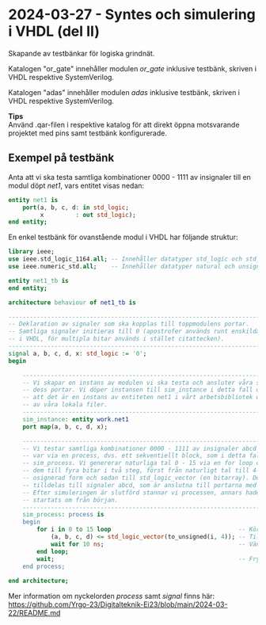 # 2024-03-27 - Syntes och simulering i VHDL (del II)

Skapande av testbänkar för logiska grindnät.

Katalogen "or_gate" innehåller modulen *or_gate* inklusive testbänk, skriven i VHDL respektive SystemVerilog.  

Katalogen "adas" innehåller modulen *adas* inklusive testbänk, skriven i VHDL respektive SystemVerilog.

**Tips**  
Använd .qar-filen i respektive katalog för att direkt öppna motsvarande projektet med pins samt testbänk konfigurerade.


## Exempel på testbänk

Anta att vi ska testa samtliga kombinationer 0000 - 1111 av insignaler till en modul döpt *net1*, vars entitet visas nedan:

```vhdl
entity net1 is
    port(a, b, c, d: in std_logic;
         x         : out std_logic);   
end entity;  
```

En enkel testbänk för ovanstående modul i VHDL har följande struktur:  

```vhdl
library ieee;
use ieee.std_logic_1164.all; -- Innehåller datatyper std_logic och std_logic_vector.
use ieee.numeric_std.all;    -- Innehåller datatyper natural och unsigned.

entity net1_tb is   
end entity;  
```

```vhdl
architecture behaviour of net1_tb is

--------------------------------------------------------------------------------
-- Deklaration av signaler som ska kopplas till toppmodulens portar.
-- Samtliga signaler initieras till 0 (apostrofer används runt enskilda bitar
-- i VHDL, för multipla bitar används i stället citattecken).
--------------------------------------------------------------------------------
signal a, b, c, d, x: std_logic := '0';
begin

    --------------------------------------------------------------------------------
    -- Vi skapar en instans av modulen vi ska testa och ansluter våra signaler till 
    -- dess portar. Vi döper instansen till sim_instance i detta fall och deklarerar 
    -- att det är en instans av entiteten net1 i vårt arbetsbibliotek work, dvs. en 
    -- av våra lokala filer.
    --------------------------------------------------------------------------------
    sim_instance: entity work.net1
    port map(a, b, c, d, x);      

    --------------------------------------------------------------------------------
    -- Vi testar samtliga kombinationer 0000 - 1111 av insignaler abcd under 10 ns 
    -- var via en process, dvs. ett sekventiellt block, som i detta fall döps till 
    -- sim_process. Vi genererar naturliga tal 0 - 15 via en for loop och omvandlar 
    -- dem till fyra bitar i två steg, först från naturligt tal till 4-bitars 
    -- osignerad form och sedan till std_logic_vector (en bitarray). Dessa bitar 
    -- tilldelas till signaler abcd, som är anslutna till portarna med samma namn.
    -- Efter simuleringen är slutförd stannar vi processen, annars hade processen 
    -- startats om från början.
    --------------------------------------------------------------------------------
    sim_process: process is
    begin
        for i in 0 to 15 loop                                    -- Kör en loop där 0 <= i <= 15.
            (a, b, c, d) <= std_logic_vector(to_unsigned(i, 4)); -- Tilldelar talet i på 4-bitars binär form.
            wait for 10 ns;                                      -- Väntar 10 ns innan nästa kombination av abcd testas.
        end loop;      
        wait;                                                    -- Fryser processen efter att alla 16 kombinationer har testats.
    end process;
    
end architecture;
```

Mer information om nyckelorden *process* samt *signal* finns här:  
https://github.com/Yrgo-23/Digitalteknik-Ei23/blob/main/2024-03-22/README.md